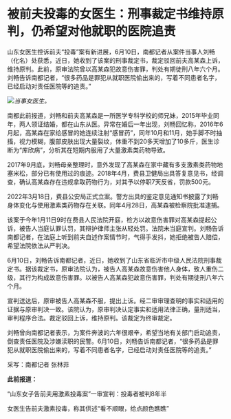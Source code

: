 

# 被前夫投毒的女医生：刑事裁定书维持原判，仍希望对他就职的医院追责

山东女医生控诉前夫“投毒”案有新进展，6月10日，南都记者从案件当事人刘畅（化名）处获悉，近日，她收到了该案的刑事裁定书，裁定驳回前夫高某森上诉，维持原判。此前，原审法院曾以高某森犯故意伤害罪，判处有期徒刑八年六个月。刘畅告诉南都记者，“很多药品是罪犯从就职医院偷出来的，写着不同患者名字，已经启动对责任医院等的追责。”

![](https://inews.gtimg.com/om_bt/O2N1tvmciIYuq6K3HWdYybaXp43wLgdSgsLuBTRO7f8OkAA/1000)_当事女医生。_

南都此前报道，刘畅和前夫高某森是一所医学专科学校的师兄妹，2015年毕业同年，两人领证结婚，都在山东从医。异常在婚后一年出现，刘畅回忆称，2016年6月起，高某森在家给感冒的她连续注射“感冒药”，同年10月和11月，她手脚不时抽搐，视力模糊，腹部皮肤出现大量裂纹，体重不到20多天增加了10多斤，医生诊断为“库欣病”，分析其在短期内服用了大量激素类药物导致。

2017年9月底，刘畅母亲整理时，意外发现了高某森在家中藏有多支激素类药物地塞米松，部分已有使用过的痕迹。2018年4月，费县卫健局出具答复意见书，经调查，确认高某森存在违规拿取药物行为，对其予以停职7天反省，罚款500元。

2022年3月18日，费县公安局正式立案。警方出具的鉴定意见通知书披露了刘畅身体变化与使用激素类药物存在关联。同年4月28日，高某森被检察院批准逮捕。

该案于今年1月11日9时在费县人民法院开庭，检方以故意伤害罪对高某森提起公诉，被告人当庭认罪认罚，其辩护律师主张从轻处罚。法院未当庭宣判。刘畅告诉南都记者，在法庭上听到前夫自述作案情节时，气得手发抖，她拒绝被告人赔偿，希望法院依法从严判决。

6月10日，刘畅告诉南都记者，近日，她收到了山东省临沂市中级人民法院刑事裁定书。据该裁定书，原审法院认为，被告人高某森故意伤害他人身体，致人重伤二级，其行为构成故意伤害罪。以被告人高某森犯故意伤害罪，判处有期徒刑八年六个月。

宣判送达后，原审被告人高某森不服，提出上诉。经二审审理查明的事实和适用的证据与原审判决一致。该院认为，原审判决认定事实和适用法律正确，量刑适当，审判程序合法。裁定驳回上诉，维持原判。该裁定为终审裁定。

刘畅曾向南都记者表示，为案件奔波的六年很艰辛，希望当地有关部门启动追责，倒查责任医院及涉嫌渎职的民警。6月10日，刘畅告诉南都记者，“很多药品是罪犯从就职医院偷出来的，写着不同患者名字，已经启动对责任医院等的追责。”

采写：南都记者 张林菲

**此前报道：**

“山东女子告前夫用激素投毒案”一审宣判：投毒者被判8年半

女医生告前夫激素投毒，称其供述“看不顺眼，给点颜色瞧瞧”

